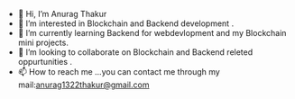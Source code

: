 - 👋 Hi, I’m Anurag Thakur 
- 👀 I’m interested in Blockchain and Backend development .
- 🌱 I’m currently learning Backend for webdevlopment and my Blockchain mini projects.
- 💞️ I’m looking to collaborate on Blockchain  and Backend releted oppurtunities .
- 📫 How to reach me ...you can contact me through my mail:anurag1322thakur@gmail.com

<!---
Anu22rag/Anu22rag is a ✨ special ✨ repository because its `README.md` (this file) appears on your GitHub profile.
You can click the Preview link to take a look at your changes.
--->
